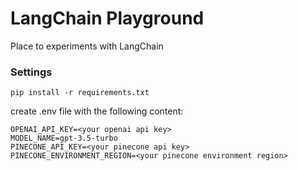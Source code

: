 # LangChain Playground

Place to experiments with LangChain

### Settings
```
pip install -r requirements.txt
```

create .env file with the following content:

```
OPENAI_API_KEY=<your openai api key>
MODEL_NAME=gpt-3.5-turbo
PINECONE_API_KEY=<your pinecone api key>
PINECONE_ENVIRONMENT_REGION=<your pinecone environment region>
```